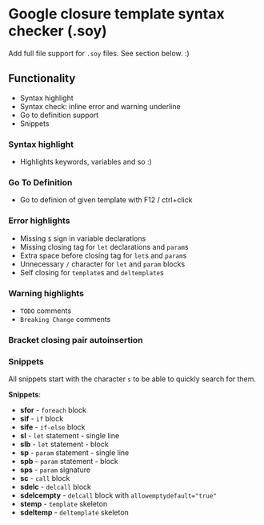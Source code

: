 # Google closure template syntax checker (.soy)
Add full file support for `.soy` files. See section below. :)

## Functionality
- Syntax highlight
- Syntax check: inline error and warning underline
- Go to definition support
- Snippets

### Syntax highlight
- Highlights keywords, variables and so :)

### Go To Definition
- Go to definion of given template with F12 / ctrl+click

### Error highlights
- Missing `$` sign in variable declarations
- Missing closing tag for `let` declarations and `param`s
- Extra space before closing tag for `let`s and `param`s
- Unnecessary `/` character for `let` and `param` blocks
- Self closing for `template`s and `deltemplate`s

### Warning highlights
- `TODO` comments
- `Breaking Change` comments

### Bracket closing pair autoinsertion

### Snippets
All snippets start with the character `s` to be able to quickly search for them.

**Snippets**:
- **sfor** - `foreach` block
- **sif** - `if` block
- **sife** - `if-else` block
- **sl** - `let` statement - single line
- **slb** - `let` statement - block
- **sp** - `param` statement - single line
- **spb** - `param` statement - block
- **sps** - `param` signature
- **sc** - `call` block
- **sdelc** - `delcall` block
- **sdelcempty** - `delcall` block with `allowemptydefault="true"`
- **stemp** - `template` skeleton
- **sdeltemp** - `deltemplate` skeleton

